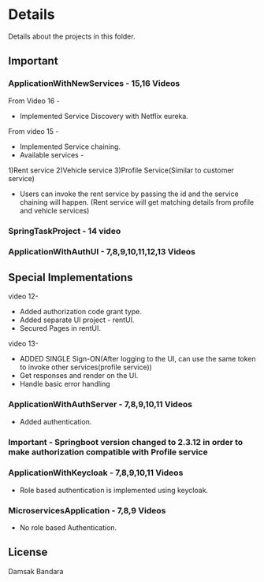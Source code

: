 # Details

Details about the projects in this folder.

## Important 

### ApplicationWithNewServices - 15,16 Videos

From Video 16 -

- Implemented Service Discovery with Netflix eureka.

From video 15 - 

- Implemented Service chaining. 
- Available services -

1)Rent service
2)Vehicle service
3)Profile Service(Similar to customer service)

- Users can invoke the rent service by passing the id and the service chaining will happen. (Rent service will get matching details from profile and vehicle services)

### SpringTaskProject - 14 video

### ApplicationWithAuthUI - 7,8,9,10,11,12,13 Videos

## Special Implementations 

video 12- 
- Added authorization code grant type.
- Added separate UI project - rentUI.
- Secured Pages in rentUI. 

video 13- 
- ADDED SINGLE Sign-ON(After logging to the UI, can use the same token to  invoke other services(profile service))
- Get responses and render on the UI.
- Handle basic error handling

### ApplicationWithAuthServer - 7,8,9,10,11 Videos
- Added authentication.
### Important - Springboot version changed to 2.3.12 in order to make authorization compatible with Profile service

### ApplicationWithKeycloak - 7,8,9,10,11 Videos
- Role based authentication is implemented using keycloak. 

### MicroservicesApplication - 7,8,9 Videos
- No role based Authentication. 





## License
Damsak Bandara